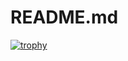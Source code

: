 # README.md
[![trophy](https://github-profile-trophy.vercel.app/?baalskultxlix=ryo-ma)](https://github.com/ryo-ma/github-profile-trophy)

